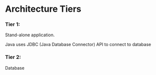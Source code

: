 # Architecture Tiers


### Tier 1:

Stand-alone application.

Java uses JDBC (Java Database Connector) API to connect to database


### Tier 2:

Database

